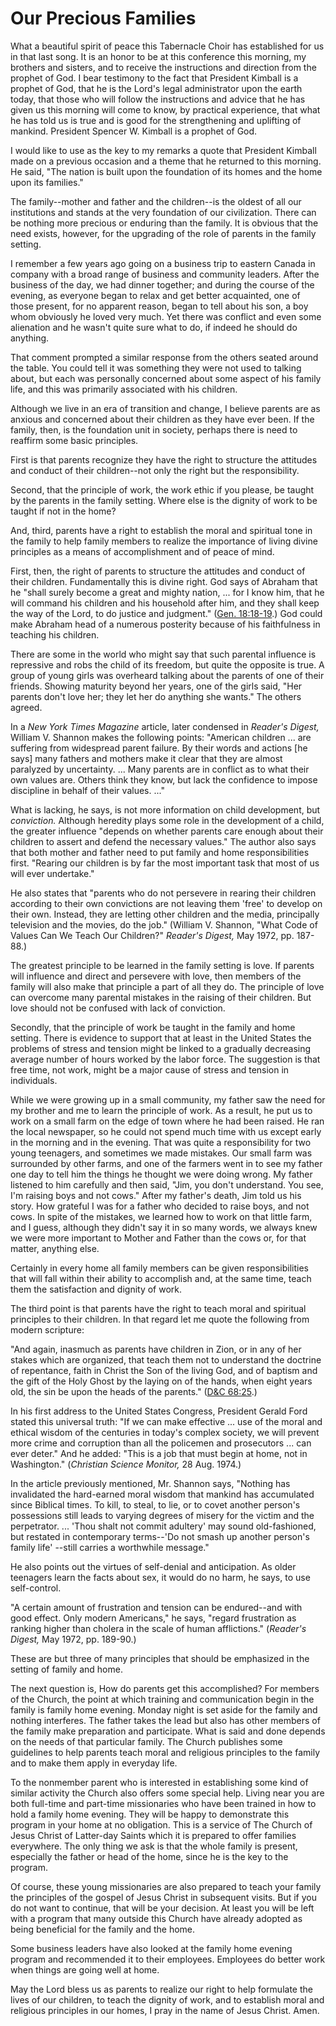 # Our Precious Families

What a beautiful spirit of peace this Tabernacle Choir has established for us
in that last song. It is an honor to be at this conference this morning, my
brothers and sisters, and to receive the instructions and direction from the
prophet of God. I bear testimony to the fact that President Kimball is a
prophet of God, that he is the Lord's legal administrator upon the earth
today, that those who will follow the instructions and advice that he has
given us this morning will come to know, by practical experience, that what he
has told us is true and is good for the strengthening and uplifting of
mankind. President Spencer W. Kimball is a prophet of God.

I would like to use as the key to my remarks a quote that President Kimball
made on a previous occasion and a theme that he returned to this morning. He
said, "The nation is built upon the foundation of its homes and the home upon
its families."

The family--mother and father and the children--is the oldest of all our
institutions and stands at the very foundation of our civilization. There can
be nothing more precious or enduring than the family. It is obvious that the
need exists, however, for the upgrading of the role of parents in the family
setting.

I remember a few years ago going on a business trip to eastern Canada in
company with a broad range of business and community leaders. After the
business of the day, we had dinner together; and during the course of the
evening, as everyone began to relax and get better acquainted, one of those
present, for no apparent reason, began to tell about his son, a boy whom
obviously he loved very much. Yet there was conflict and even some alienation
and he wasn't quite sure what to do, if indeed he should do anything.

That comment prompted a similar response from the others seated around the
table. You could tell it was something they were not used to talking about,
but each was personally concerned about some aspect of his family life, and
this was primarily associated with his children.

Although we live in an era of transition and change, I believe parents are as
anxious and concerned about their children as they have ever been. If the
family, then, is the foundation unit in society, perhaps there is need to
reaffirm some basic principles.

First is that parents recognize they have the right to structure the attitudes
and conduct of their children--not only the right but the responsibility.

Second, that the principle of work, the work ethic if you please, be taught by
the parents in the family setting. Where else is the dignity of work to be
taught if not in the home?

And, third, parents have a right to establish the moral and spiritual tone in
the family to help family members to realize the importance of living divine
principles as a means of accomplishment and of peace of mind.

First, then, the right of parents to structure the attitudes and conduct of
their children. Fundamentally this is divine right. God says of Abraham that
he "shall surely become a great and mighty nation, ... for I know him, that he
will command his children and his household after him, and they shall keep the
way of the Lord, to do justice and judgment." ([Gen.
18:18-19](https://www.lds.org/scriptures/ot/gen/18.18-19?lang=eng#17).) God
could make Abraham head of a numerous posterity because of his faithfulness in
teaching his children.

There are some in the world who might say that such parental influence is
repressive and robs the child of its freedom, but quite the opposite is true.
A group of young girls was overheard talking about the parents of one of their
friends. Showing maturity beyond her years, one of the girls said, "Her
parents don't love her; they let her do anything she wants." The others
agreed.

In a _New York Times Magazine_ article, later condensed in _Reader's Digest,_
William V. Shannon makes the following points: "American children ... are
suffering from widespread parent failure. By their words and actions [he says]
many fathers and mothers make it clear that they are almost paralyzed by
uncertainty. ... Many parents are in conflict as to what their own values are.
Others think they know, but lack the confidence to impose discipline in behalf
of their values. ..."

What is lacking, he says, is not more information on child development, but
_conviction._ Although heredity plays some role in the development of a child,
the greater influence "depends on whether parents care enough about their
children to assert and defend the necessary values." The author also says that
both mother and father need to put family and home responsibilities first.
"Rearing our children is by far the most important task that most of us will
ever undertake."

He also states that "parents who do not persevere in rearing their children
according to their own convictions are not leaving them 'free' to develop on
their own. Instead, they are letting other children and the media, principally
television and the movies, do the job." (William V. Shannon, "What Code of
Values Can We Teach Our Children?" _Reader's Digest,_ May 1972, pp. 187-88.)

The greatest principle to be learned in the family setting is love. If parents
will influence and direct and persevere with love, then members of the family
will also make that principle a part of all they do. The principle of love can
overcome many parental mistakes in the raising of their children. But love
should not be confused with lack of conviction.

Secondly, that the principle of work be taught in the family and home setting.
There is evidence to support that at least in the United States the problems
of stress and tension might be linked to a gradually decreasing average number
of hours worked by the labor force. The suggestion is that free time, not
work, might be a major cause of stress and tension in individuals.

While we were growing up in a small community, my father saw the need for my
brother and me to learn the principle of work. As a result, he put us to work
on a small farm on the edge of town where he had been raised. He ran the local
newspaper, so he could not spend much time with us except early in the morning
and in the evening. That was quite a responsibility for two young teenagers,
and sometimes we made mistakes. Our small farm was surrounded by other farms,
and one of the farmers went in to see my father one day to tell him the things
he thought we were doing wrong. My father listened to him carefully and then
said, "Jim, you don't understand. You see, I'm raising boys and not cows."
After my father's death, Jim told us his story. How grateful I was for a
father who decided to raise boys, and not cows. In spite of the mistakes, we
learned how to work on that little farm, and I guess, although they didn't say
it in so many words, we always knew we were more important to Mother and
Father than the cows or, for that matter, anything else.

Certainly in every home all family members can be given responsibilities that
will fall within their ability to accomplish and, at the same time, teach them
the satisfaction and dignity of work.

The third point is that parents have the right to teach moral and spiritual
principles to their children. In that regard let me quote the following from
modern scripture:

"And again, inasmuch as parents have children in Zion, or in any of her stakes
which are organized, that teach them not to understand the doctrine of
repentance, faith in Christ the Son of the living God, and of baptism and the
gift of the Holy Ghost by the laying on of the hands, when eight years old,
the sin be upon the heads of the parents." ([D&amp;C
68:25](https://www.lds.org/scriptures/dc-testament/dc/68.25?lang=eng#24).)

In his first address to the United States Congress, President Gerald Ford
stated this universal truth: "If we can make effective ... use of the moral and
ethical wisdom of the centuries in today's complex society, we will prevent
more crime and corruption than all the policemen and prosecutors ... can ever
deter." And he added: "This is a job that must begin at home, not in
Washington." (_Christian Science Monitor,_ 28 Aug. 1974.)

In the article previously mentioned, Mr. Shannon says, "Nothing has
invalidated the hard-earned moral wisdom that mankind has accumulated since
Biblical times. To kill, to steal, to lie, or to covet another person's
possessions still leads to varying degrees of misery for the victim and the
perpetrator. ... 'Thou shalt not commit adultery' may sound old-fashioned, but
restated in contemporary terms--'Do not smash up another person's family life'
--still carries a worthwhile message."

He also points out the virtues of self-denial and anticipation. As older
teenagers learn the facts about sex, it would do no harm, he says, to use
self-control.

"A certain amount of frustration and tension can be endured--and with good
effect. Only modern Americans," he says, "regard frustration as ranking higher
than cholera in the scale of human afflictions." (_Reader's Digest,_ May 1972,
pp. 189-90.)

These are but three of many principles that should be emphasized in the
setting of family and home.

The next question is, How do parents get this accomplished? For members of the
Church, the point at which training and communication begin in the family is
family home evening. Monday night is set aside for the family and nothing
interferes. The father takes the lead but also has other members of the family
make preparation and participate. What is said and done depends on the needs
of that particular family. The Church publishes some guidelines to help
parents teach moral and religious principles to the family and to make them
apply in everyday life.

To the nonmember parent who is interested in establishing some kind of similar
activity the Church also offers some special help. Living near you are both
full-time and part-time missionaries who have been trained in how to hold a
family home evening. They will be happy to demonstrate this program in your
home at no obligation. This is a service of The Church of Jesus Christ of
Latter-day Saints which it is prepared to offer families everywhere. The only
thing we ask is that the whole family is present, especially the father or
head of the home, since he is the key to the program.

Of course, these young missionaries are also prepared to teach your family the
principles of the gospel of Jesus Christ in subsequent visits. But if you do
not want to continue, that will be your decision. At least you will be left
with a program that many outside this Church have already adopted as being
beneficial for the family and the home.

Some business leaders have also looked at the family home evening program and
recommended it to their employees. Employees do better work when things are
going well at home.

May the Lord bless us as parents to realize our right to help formulate the
lives of our children, to teach the dignity of work, and to establish moral
and religious principles in our homes, I pray in the name of Jesus Christ.
Amen.

